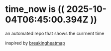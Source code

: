 # time_now is (( 2025-10-04T06:45:00.394Z ))

an automated repo that shows the currnent time

inspired by [breakingheatmap](https://github.com/breakingheatmap/breakingheatmap)
